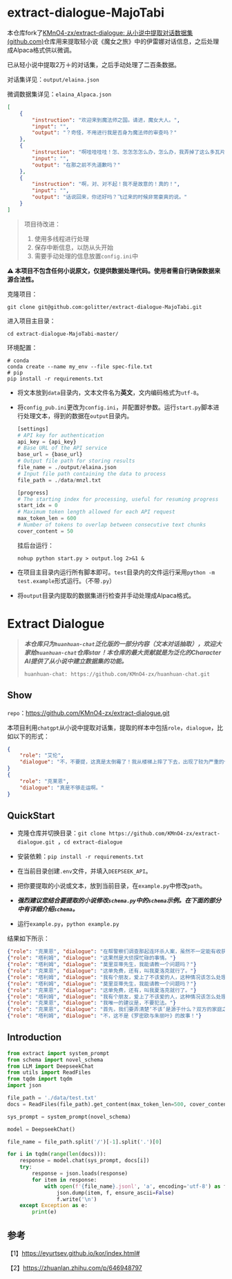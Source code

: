 # extract-dialogue-MajoTabi

本仓库fork了[KMnO4-zx/extract-dialogue: 从小说中提取对话数据集 (github.com)](https://github.com/KMnO4-zx/extract-dialogue/tree/master)仓库用来提取轻小说《魔女之旅》中的伊雷娜对话信息，之后处理成Alpaca格式供以微调。

已从轻小说中提取2万＋的对话集，之后手动处理了二百条数据。

对话集详见：`output/elaina.json`

微调数据集详见：`elaina_Alpaca.json`

```json
[
    {
        "instruction": "欢迎来到魔法师之国。请进，魔女大人。",
        "input": "",
        "output": "？奇怪，不用进行我是否身为魔法师的审查吗？"
    },
    {
        "instruction": "啊哇哇哇哇！怎、怎怎怎怎么办，怎么办，我弄掉了这么多瓦片，弄不回来……",
        "input": "",
        "output": "在那之前不先道歉吗？"
    },
    {
        "instruction": "啊，对、对不起！我不是故意的！真的！",
        "input": "",
        "output": "话说回来，你还好吗？飞过来的时候非常豪爽的说。"
    }
]
```



> 项目待改进：
>
> 1. 使用多线程进行处理
> 2. 保存中断信息，以防从头开始
> 3. 需要手动处理的信息放置`config.ini`中

**⚠️ 本项目不包含任何小说原文，仅提供数据处理代码。使用者需自行确保数据来源合法性。**

克隆项目：

```shell
git clone git@github.com:golitter/extract-dialogue-MajoTabi.git
```

进入项目主目录：

```shell
cd extract-dialogue-MajoTabi-master/
```

环境配置：

```shell
# conda
conda create --name my_env --file spec-file.txt
# pip 
pip install -r requirements.txt
```

- 将文本放到`data`目录内，文本文件名为**英文**，文内编码格式为`utf-8`。

- 将`config_pub.ini`更改为`config.ini`，并配置好参数。运行`start.py`脚本进行处理文本，得到的数据在`output`目录内。

  ```python
  [settings]
  # API key for authentication
  api_key = {api_key}
  # Base URL of the API service
  base_url = {base_url}
  # Output file path for storing results
  file_name = ./output/elaina.json
  # Input file path containing the data to process
  file_path = ./data/mnzl.txt
  
  [progress]
  # The starting index for processing, useful for resuming progress
  start_idx = 0
  # Maximum token length allowed for each API request
  max_token_len = 600
  # Number of tokens to overlap between consecutive text chunks
  cover_content = 50
  ```

  

  挂后台运行：

  ```shell
  nohup python start.py > output.log 2>&1 &
  ```

- 在项目主目录内运行所有脚本即可。`test`目录内的文件运行采用`python -m test.example`形式运行。（不带`.py`）

- 将`output`目录内提取的数据集进行检查并手动处理成Alpaca格式。



# Extract Dialogue

>***本仓库只为`huanhuan-chat`泛化版的一部分内容（文本对话抽取），欢迎大家给`huanhuan-chat`仓库star！本仓库的最大贡献就是为泛化的Character AI提供了从小说中建立数据集的功能。***
>
>`huanhuan-chat: https://github.com/KMnO4-zx/huanhuan-chat.git`

## Show

`repo`：https://github.com/KMnO4-zx/extract-dialogue.git

本项目利用`chatgpt`从小说中提取对话集，提取的样本中包括`role`，`dialogue`，比如以下的形式：

```json
{
    "role": "艾伦",
    "dialogue": "不，不要提，这真是太倒霉了！我从楼梯上摔了下去，出现了较为严重的骨裂，只能打石膏做固定。"
}
{
    "role": "克莱恩",
    "dialogue": "真是不够走运啊。"
}
```

## QuickStart

- 克隆仓库并切换目录：`git clone https://github.com/KMnO4-zx/extract-dialogue.git `，`cd extract-dialogue`

- 安装依赖：`pip install -r requirements.txt`
- 在当前目录创建`.env`文件，并填入`DEEPSEEK_API`。
- 把你要提取的小说或文本，放到当前目录，在`example.py`中修改`path`。
- ***强烈建议您结合要提取的小说修改`schema.py`中的`schema`示例。在下面的部分中有详细介绍`schema`。***

- 运行`example.py`，`python example.py`

结果如下所示：

```json
{"role": "克莱恩", "dialogue": "在帮警察们调查那起连环杀人案，虽然不一定能有收获，但赏金足够诱人，而且，和警察部门建立良好的关系对我们私家侦探来说非常重要。"}
{"role": "塔利姆", "dialogue": "这果然是大侦探忙碌的事情。"}
{"role": "塔利姆", "dialogue": "莫里亚蒂先生，我能请教一个问题吗？"}
{"role": "克莱恩", "dialogue": "这单免费，还有，叫我夏洛克就行了。"}
{"role": "塔利姆", "dialogue": "我有个朋友，爱上了不该爱的人，这种情况该怎么处理？"}
{"role": "塔利姆", "dialogue": "莫里亚蒂先生，我能请教一个问题吗？"}
{"role": "克莱恩", "dialogue": "这单免费，还有，叫我夏洛克就行了。"}
{"role": "塔利姆", "dialogue": "我有个朋友，爱上了不该爱的人，这种情况该怎么处理？"}
{"role": "克莱恩", "dialogue": "我唯一的建议是，不要犯法。"}
{"role": "克莱恩", "dialogue": "首先，我们要弄清楚‘不该’是源于什么？双方的家庭之间有仇恨关系？"}
{"role": "塔利姆", "dialogue": "不，这不是《罗密欧与朱丽叶》的故事！"}
```


## Introduction

```python
from extract import system_prompt
from schema import novel_schema
from LLM import DeepseekChat
from utils import ReadFiles
from tqdm import tqdm
import json

file_path = './data/test.txt'
docs = ReadFiles(file_path).get_content(max_token_len=500, cover_content=0)

sys_prompt = system_prompt(novel_schema)

model = DeepseekChat()

file_name = file_path.split('/')[-1].split('.')[0]

for i in tqdm(range(len(docs))):
    response = model.chat(sys_prompt, docs[i])
    try:
        response = json.loads(response)
        for item in response:
            with open(f'{file_name}.jsonl', 'a', encoding='utf-8') as f:
                json.dump(item, f, ensure_ascii=False)
                f.write('\n')
    except Exception as e:
        print(e)
```

## 参考

【1】https://eyurtsev.github.io/kor/index.html#

【2】https://zhuanlan.zhihu.com/p/646948797